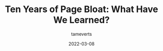 ---
author: tameverts
date: 2022-03-08
publisher: speedcurve
tags:
  - performance
  - web-vitals
  - user-experience
target_url: https://www.speedcurve.com/blog/ten-years-page-bloat/
title: "Ten Years of Page Bloat: What Have We Learned?"
---
